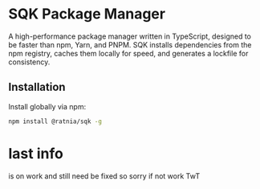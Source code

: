 # SQK Package Manager

A high-performance package manager written in TypeScript, designed to be faster than npm, Yarn, and PNPM. SQK installs dependencies from the npm registry, caches them locally for speed, and generates a lockfile for consistency.

## Installation

Install globally via npm:
```bash
npm install @ratnia/sqk -g
```


# last info
is on work and still need be fixed so sorry if not work TwT